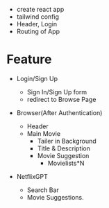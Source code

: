 - create react app
- tailwind config
- Header, Login
- Routing of App

# Feature

- Login/Sign Up
    - Sign In/Sign Up form
    - redirect to Browse Page

- Browser(After Authentication)
    - Header 
    - Main Movie
        - Tailer in Background
        - Title & Description
        - Movie Suggestion
            - Movielists*N

- NetflixGPT
    - Search Bar
    - Movie Suggestions.